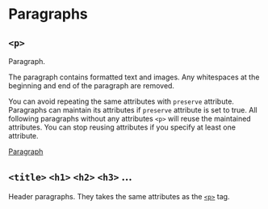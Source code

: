 # Paragraphs

## `<p>`

<!-- >>> pTag -->

Paragraph.

The paragraph contains formatted text and images.
Any whitespaces at the beginning and end of the paragraph are removed.

You can avoid repeating the same attributes with `preserve` attribute.
Paragraphs can maintain its attributes if `preserve` attribute is set to true.
All following paragraphs without any attributes `<p>` will reuse the maintained attributes.
You can stop reusing attributes if you specify at least one attribute.


[Paragraph](https://docx.js.org/api/Paragraph.html)

<!-- <<< -->

## `<title>` `<h1>` `<h2>` `<h3>` ...

Header paragraphs. They takes the same attributes as the [`<p>`](#p) tag.

